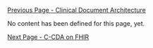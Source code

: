 [Previous Page - Clinical Document Architecture](clinical_document_architecture.html)

No content has been defined for this page, yet.

[Next Page - C-CDA on FHIR](c-cda_on_fhir.html)